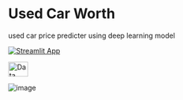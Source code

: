 # Used Car Worth

used car price predicter using deep learning model


[![Streamlit App](https://static.streamlit.io/badges/streamlit_badge_black_white.svg)](https://flunitraz-used-car-worth-used-car-prices-streamlit-kqbx1h.streamlitapp.com/)


<a href="https://www.kaggle.com/datasets/adityadesai13/used-car-dataset-ford-and-mercedes?select=merc.csv" target="blank"><img align="center" src="https://raw.githubusercontent.com/rahuldkjain/github-profile-readme-generator/master/src/images/icons/Social/kaggle.svg" alt="Data Set" height="30" width="40" /></a>


![image](https://user-images.githubusercontent.com/47750017/192420385-b75f108e-aea2-45f6-80da-bfd3640d944e.png)
